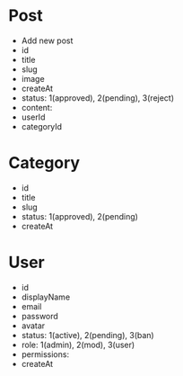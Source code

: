# Post

- Add new post
- id
- title
- slug
- image
- createAt
- status: 1(approved), 2(pending), 3(reject)
- content:
- userId
- categoryId

# Category

- id
- title
- slug
- status: 1(approved), 2(pending)
- createAt

# User

- id
- displayName
- email
- password
- avatar
- status: 1(active), 2(pending), 3(ban)
- role: 1(admin), 2(mod), 3(user)
- permissions:
- createAt
